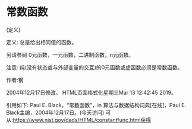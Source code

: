 # 常数函数


(定义)



定义:
总是给出相同值的函数。



另请参阅
0元函数，一元函数，二进制函数，n元函数。



注意:
纯(没有状态或与外部变量的交互)的0元函数或虚函数必须是常数函数。


作者:钢







2004年12月17日修改。
HTML页面格式化星期三Mar 13 12:42:45 2019。



引用如下:
Paul E. Black，“常数函数”，in
算法与数据结构词典[在线]，Paul E. Black主编，2004年12月17日。(今天访问)
可从:https://www.nist.gov/dads/HTML/constantfunc.html获得